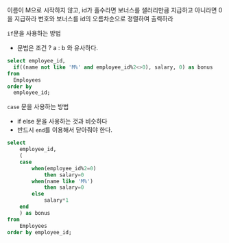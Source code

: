 이름이 M으로 시작하지 않고, id가 홀수라면 보너스를 샐러리만큼 지급하고 아니라면 0을 지급하라
번호와 보너스를 id의 오름차순으로 정렬하여 출력하라


`if`문을 사용하는 방법
* 문법은 조건 ? a : b 와 유사하다.

```sql
select employee_id,
  if((name not like 'M%' and employee_id%2<>0), salary, 0) as bonus 
from
  Employees 
order by 
  employee_id;
```

`case` 문을 사용하는 방법
* if else 문을 사용하는 것과 비슷하다
* 반드시 `end`를 이용해서 닫아줘야 한다.

```sql
select 
    employee_id,
    (
    case
        when(employee_id%2=0) 
            then salary=0
        when(name like 'M%') 
            then salary=0
        else 
            salary*1
    end
    ) as bonus
from 
    Employees
order by employee_id;
```
